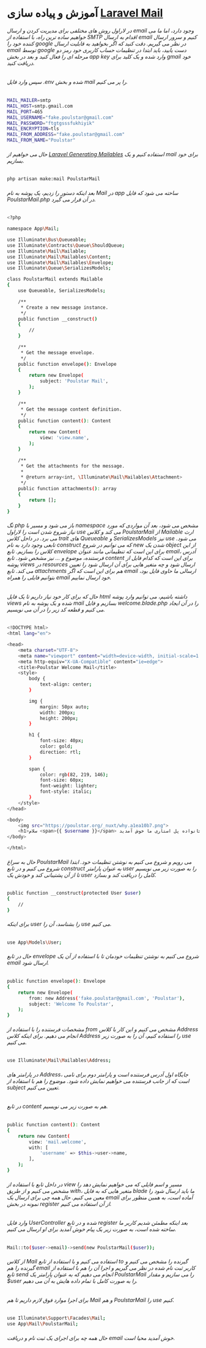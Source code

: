# آموزش و پیاده سازی <a href="https://laravel.com/docs/10.x/mail">Laravel Mail</a>

###### در لاراول روش های مختلفی برای مدیریت کردن و ارسال email وجود دارد، اما ما می خواهیم ساده ترین راه، با استفاده از SMTP اقدام به ارسال email کنیم و سرور ارسال کننده خود را google در نظر می گیریم. دقت کنید که اگر بخواهید به قابلیت ارسال email توسط google دست یابید، باید ابتدا در تنظیمات حساب کاربری خود رمز دو مرحله ای را فعال کنید و بعد در بخش app key وارد شده و یک کلید برای gmail خود دریافت کنید.
###### سپس وارد فایل .env شده و بخش mail را پر می کنیم.
```bash
MAIL_MAILER=smtp
MAIL_HOST=smtp.gmail.com
MAIL_PORT=465
MAIL_USERNAME="fake.poulstar@gmail.com"
MAIL_PASSWORD="ftgtgsssfukhiyik"
MAIL_ENCRYPTION=tls
MAIL_FROM_ADDRESS="fake.poulstar@gmail.com"
MAIL_FROM_NAME="Poulstar"
```
###### حال می خواهیم از <a href="https://laravel.com/docs/10.x/mail#generating-mailables">Laravel Generating Mailables</a> استفاده کنیم و یک mail برای خود بسازیم.
```bash
php artisan make:mail PoulstarMail
```
###### بعد اینکه دستور را زدیم، یک پوشه به نام Mail در app ساخته می شود که فایل PoulstarMail.php در آن قرار می گیرد.
```bash
<?php

namespace App\Mail;

use Illuminate\Bus\Queueable;
use Illuminate\Contracts\Queue\ShouldQueue;
use Illuminate\Mail\Mailable;
use Illuminate\Mail\Mailables\Content;
use Illuminate\Mail\Mailables\Envelope;
use Illuminate\Queue\SerializesModels;

class PoulstarMail extends Mailable
{
    use Queueable, SerializesModels;

    /**
     * Create a new message instance.
     */
    public function __construct()
    {
        //
    }

    /**
     * Get the message envelope.
     */
    public function envelope(): Envelope
    {
        return new Envelope(
            subject: 'Poulstar Mail',
        );
    }

    /**
     * Get the message content definition.
     */
    public function content(): Content
    {
        return new Content(
            view: 'view.name',
        );
    }

    /**
     * Get the attachments for the message.
     *
     * @return array<int, \Illuminate\Mail\Mailables\Attachment>
     */
    public function attachments(): array
    {
        return [];
    }
}
```
###### تگ php باز می شود و مسیر با namespace مشخص می شود، بعد آن مواردی که مورد نیاز شروع شدن است را لاراول use می کند و کلاس PoulstarMail از Mailable ارث می برد. در داخل کلاس trait های Queueable و SerializesModels نیز use می شود. تابعی وجود دارد به نام construct که می توانیم در شروع new شدن یک object از این کلاس را بسازیم. تابع envelope برای این است که تنظیماتی مانند عنوان email، آدرس فرستنده، موضوع و ... نیز مشخص شود. تابع content برای این است که کدام فایل از پوشه views در resources ارسال شود و چه متغیر هایی برای آن ارسال شود را تعیین می کند. تابع attachments هم برای این است که اگر email ارسالی ما حاوی فایل بود، بتوانیم فایلی را همراه email خود ارسال نماییم.
###### حال که برای کار خود نیاز داریم تا یک فایل html داشته باشیم، می توانیم وارد پوشه views شده و یک پوشه به نام mail بسازیم و فایل welcome.blade.php را در آن ایجاد می کنیم و قطعه کد زیر را در آن می نویسیم.
```bash
<!DOCTYPE html>
<html lang="en">

<head>
    <meta charset="UTF-8">
    <meta name="viewport" content="width=device-width, initial-scale=1.0">
    <meta http-equiv="X-UA-Compatible" content="ie=edge">
    <title>Poulstar Welcome Mail</title>
    <style>
        body {
            text-align: center;
        }

        img {
            margin: 50px auto;
            width: 200px;
            height: 200px;
        }

        h1 {
            font-size: 40px;
            color: gold;
            direction: rtl;
        }

        span {
            color: rgb(82, 219, 146);
            font-size: 60px;
            font-weight: lighter;
            font-style: italic;
        }
    </style>
</head>

<body>
    <img src="https://poulstar.org/_nuxt/why.a1ea10b7.png">
    <h1>سلام <span>{{ $username }}</span> عزیز، به خانواده پل استاری ما خوش آمدید</h1>
</body>

</html>
```
###### حال به سراغ PoulstarMail می رویم و شروع می کنیم به نوشتن تنظیمات خود. ابتدا شروع می کنیم و در تابع construct به عنوان پارامتر user را به صورت زیر می نویسیم تا از آن پشتیبانی کند و خودش یک user کامل را دریافت کند و بسازد.
```bash
public function __construct(protected User $user)
{
    //
}
```
###### برای اینکه user را بشناسد، آن را use می کنیم.
```bash
use App\Models\User;
```
###### حال در تابع envelope شروع می کنیم به نوشتن تنظیمات خودمان تا با استفاده از آن یک email ارسال شود.
```bash
public function envelope(): Envelope
{
    return new Envelope(
        from: new Address('fake.poulstar@gmail.com', 'Poulstar'),
        subject: 'Welcome To Poulstar',
    );
}
```
###### مشخصات فرستنده را با استفاده از from مشخص می کنیم و این کار با کلاس Address انجام می دهیم. برای اینکه کلاس Address را استفاده کنیم، آن را به صورت زیر use می کنیم.
```bash
use Illuminate\Mail\Mailables\Address;
```
###### در پارامتر های Address، جایگاه اول آدرس فرستنده است و پارامتر دوم برای نامی است که از جانب فرستنده می خواهیم نمایش داده شود. موضوع را هم با استفاده از subject تعیین می کنیم.
###### در تابع content هم به صورت زیر می نویسیم.
```bash
public function content(): Content
{
    return new Content(
        view: 'mail.welcome',
        with: [
            'username' => $this->user->name,
        ],
    );
}
```
###### در داخل تابع با استفاده از view مسیر و اسم فایلی که می خواهیم نمایش دهد را مشخص می کنیم و از طریق with، متغیر هایی که به فایل blade ما باید ارسال شود را معین می کنیم. حال همه چی برای ارسال یک email آماده است، به همین منظور برای نمونه در بخش register از آن استفاده می کنیم.
###### وارد فایل UserController شده و در تابع register بعد اینکه مطمئن شدیم کاربر ما ساخته شده است، به صورت زیر یک پیام خوش آمدید برای او ارسال می کنیم.
```bash
Mail::to($user->email)->send(new PoulstarMail($user));
```
###### از کلاس Mail استفاده می کنیم و با استفاده از تابع to گیرنده را مشخص می کنیم و گیرنده را هم email کاربر ثبت نام شده در نظر می گیریم و اجرا آن را هم با استفاده از تابع send انجام می دهیم که به عنوان پارامتر یک PoulstarMail را می سازیم و مقدار $user را به صورت کامل با تمام داده هایش به آن می دهیم.
###### برای اجرا موارد فوق لازم داریم تا هم Mail و هم PoulstarMail را use کنیم.
```bash
use Illuminate\Support\Facades\Mail;
use App\Mail\PoulstarMail;
```
###### حال همه چه برای اجرای یک ثبت نام و دریافت email خوش آمدید محیا است.

